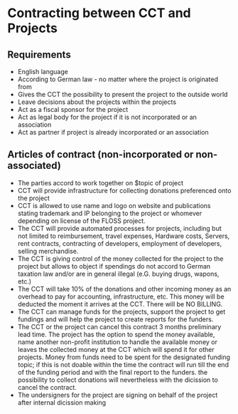 # Contracting between CCT and Projects

## Requirements

* English language
* According to German law - no matter where the project is originated from
* Gives the CCT the possibility to present the project to the outside world
* Leave decisions about the projects within the projects
* Act as a fiscal sponsor for the project
* Act as legal body for the project if it is not incorporated or an association 
* Act as partner if project is already incorporated or an association

## Articles of contract (non-incorporated or non-associated)

* The parties accord to work together on $topic of project
* CCT will provide infrastructure for collecting donations preferenced onto the project
* CCT is allowed to use name and logo on website and publications stating trademark and IP belonging to the project or whomever depending on license of the FLOSS project. 
* The CCT will provide automated processes for projects, including but not limited to reimbursement, travel expenses, Hardware costs, Servers, rent contracts, contracting of developers, employment of developers, selling merchandise.
* The CCT is giving control of the money collected for the project to the project but allows to object if spendings do not accord to German taxation law and/or are in general illegal (e.G. buying drugs, wapons, etc.) 
* The CCT will take 10% of the donations and other incoming money as an overhead to pay for accounting, infrastructure, etc. This money will be deducted the moment it arrives at the CCT. There will be NO BILLING.
* The CCT can manage funds for the projects, support the project to get fundings and will help the project to create reports for the funders. 
* The CCT or the project can cancel this contract 3 months preliminary lead time. The project has the option to spend the money available, name another non-profit institution to handle the available money or leaves the collected money at the CCT which will spend it for other projects. Money from funds need to be spent for the designated funding topic; if this is not doable within the time the contract will run till the end of the funding period and with the final report to the funders. the possibility to collect donations will nevertheless with the dicission to cancel the contract.
* The undersigners for the project are signing on behalf of the project after internal dicission making

